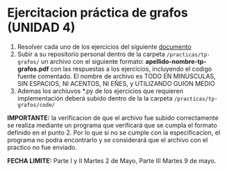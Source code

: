 # Ejercitacion práctica de grafos (UNIDAD 4)

1. Resolver cada uno de los ejercicios del siguiente [documento](https://docs.google.com/document/d/1REzmjXKnMuKQ5dJH8RtYzdq5q68805gg3Ce6g2iNCR0/edit?usp=sharing)
2. Subir a su repositorio personal dentro de la carpeta `/practicas/tp-grafos/` un archivo con el siguiente formato: **apellido-nombre-tp-grafos.pdf**  con las respuestas a los ejercicios, incluyendo el codigo fuente comentado. El nombre de archivo es TODO EN MINUSCULAS, SIN ESPACIOS, NI ACENTOS, NI EÑES, y UTILIZANDO GUION MEDIO  
3. Ademas los archiuvos *.py de los ejercicios que requieren implementación deberá subido dentro de la la carpeta `/practicas/tp-grafos/code/`

**IMPORTANTE:** la verificacion de que el archivo fue subido correctamente  se realiza mediante un programa que verificará que se cumpla el formato definido en el punto 2. Por lo que si no se cumple con la especificacion, el programa no podra encontrarlo y se considerará que el archivo con el practico no fue enviado.



**FECHA LIMITE:** Parte I y II Martes 2 de Mayo, Parte III Martes 9 de mayo. 
